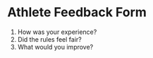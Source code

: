 # Athlete Feedback Form

1. How was your experience?
2. Did the rules feel fair?
3. What would you improve?
